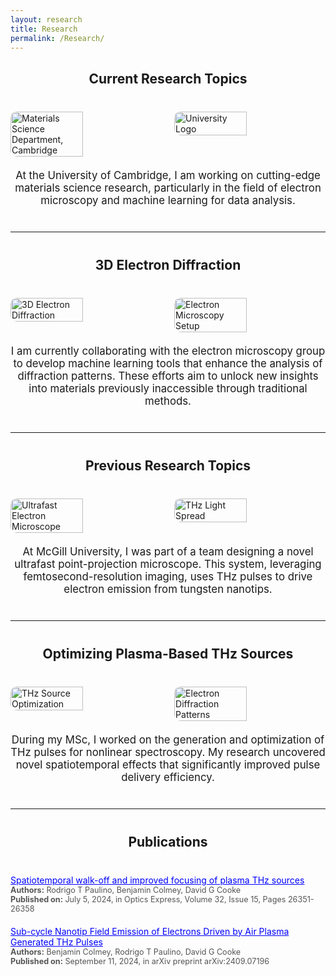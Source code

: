 ```yaml
---
layout: research
title: Research
permalink: /Research/
---
```


<div style="text-align: center; margin-bottom: 40px;">
  <h2>Current Research Topics</h2>
</div>

<!-- Section: Current Research Topics -->
<div style="display: flex; justify-content: space-between; gap: 20px; margin-bottom: 20px;">
  <img src="{{ site.url }}{{ site.baseurl }}/images/panorama1.jpg" alt="Materials Science Department, Cambridge" style="width: 48%; border-radius: 10px;">
  <img src="{{ site.url }}{{ site.baseurl }}/images/MS.jpg" alt="University Logo" style="width: 48%; border-radius: 10px;">
</div>
<div style="text-align: center; margin-top: 20px;">
  <p style="font-size: 1.2em;">
    At the University of Cambridge, I am working on cutting-edge materials science research, particularly in the field of electron microscopy and machine learning for data analysis.
  </p>
</div>

<hr style="margin: 40px 0;">

<div style="text-align: center; margin-bottom: 40px;">
  <h2>3D Electron Diffraction</h2>
</div>

<!-- Section: 3D Electron Diffraction -->
<div style="display: flex; justify-content: space-between; gap: 20px; margin-bottom: 20px;">
  <img src="{{ site.url }}{{ site.baseurl }}/images/3DED.jpeg" alt="3D Electron Diffraction" style="width: 48%; border-radius: 10px;">
  <img src="{{ site.url }}{{ site.baseurl }}/images/uhv.webp" alt="Electron Microscopy Setup" style="width: 48%; border-radius: 10px;">
</div>
<div style="text-align: center; margin-top: 20px;">
  <p style="font-size: 1.2em;">
    I am currently collaborating with the electron microscopy group to develop machine learning tools that enhance the analysis of diffraction patterns.
    These efforts aim to unlock new insights into materials previously inaccessible through traditional methods.
  </p>
</div>

<hr style="margin: 40px 0;">

<div style="text-align: center; margin-bottom: 40px;">
  <h2>Previous Research Topics</h2>
</div>

<!-- Section: Design of a Novel Ultrafast Electron Microscope -->
<div style="display: flex; justify-content: space-between; gap: 20px; margin-bottom: 20px;">
  <img src="{{ site.url }}{{ site.baseurl }}/images/uhv.webp" alt="Ultrafast Electron Microscope" style="width: 48%; border-radius: 10px;">
  <img src="{{ site.url }}{{ site.baseurl }}/images/Figure4.png" alt="THz Light Spread" style="width: 48%; border-radius: 10px;">
</div>
<div style="text-align: center; margin-top: 20px;">
  <p style="font-size: 1.2em;">
    At McGill University, I was part of a team designing a novel ultrafast point-projection microscope. 
    This system, leveraging femtosecond-resolution imaging, uses THz pulses to drive electron emission from tungsten nanotips.
  </p>
</div>

<hr style="margin: 40px 0;">

<div style="text-align: center; margin-bottom: 40px;">
  <h2>Optimizing Plasma-Based THz Sources</h2>
</div>

<!-- Section: THz Sources for Electron Emission -->
<div style="display: flex; justify-content: space-between; gap: 20px; margin-bottom: 20px;">
  <img src="{{ site.url }}{{ site.baseurl }}/images/Figure4.png" alt="THz Source Optimization" style="width: 48%; border-radius: 10px;">
  <img src="{{ site.url }}{{ site.baseurl }}/images/MS.jpg" alt="Electron Diffraction Patterns" style="width: 48%; border-radius: 10px;">
</div>
<div style="text-align: center; margin-top: 20px;">
  <p style="font-size: 1.2em;">
    During my MSc, I worked on the generation and optimization of THz pulses for nonlinear spectroscopy. 
    My research uncovered novel spatiotemporal effects that significantly improved pulse delivery efficiency.
  </p>
</div>

<hr style="margin: 40px 0;">

<div style="text-align: center; margin-bottom: 40px;">
  <h2>Publications</h2>
</div>

<!-- Section: Publications -->
<ul style="list-style: none; padding-left: 0;">
  <li style="margin-bottom: 20px;">
    <a href="https://scholar.google.com/citations?view_op=view_citation&hl=en&user=QIHBMhsAAAAJ&citation_for_view=QIHBMhsAAAAJ:u5HHmVD_uO8C" target="_blank" style="color: blue; text-decoration: underline;">
      Spatiotemporal walk-off and improved focusing of plasma THz sources
    </a>
    <div style="font-size: 0.9em; color: #555;">
      <span style="font-weight: bold;">Authors:</span> Rodrigo T Paulino, Benjamin Colmey, David G Cooke<br>
      <span style="font-weight: bold;">Published on:</span> July 5, 2024, in Optics Express, Volume 32, Issue 15, Pages 26351-26358
    </div>
  </li>
  <li style="margin-bottom: 20px;">
    <a href="https://scholar.google.com/citations?view_op=view_citation&hl=en&user=QIHBMhsAAAAJ&citation_for_view=QIHBMhsAAAAJ:u-x6o8ySG0sC" target="_blank" style="color: blue; text-decoration: underline;">
      Sub-cycle Nanotip Field Emission of Electrons Driven by Air Plasma Generated THz Pulses
    </a>
    <div style="font-size: 0.9em; color: #555;">
      <span style="font-weight: bold;">Authors:</span> Benjamin Colmey, Rodrigo T Paulino, David G Cooke<br>
      <span style="font-weight: bold;">Published on:</span> September 11, 2024, in arXiv preprint arXiv:2409.07196
    </div>
  </li>
</ul>

